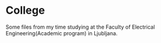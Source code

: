 # College
Some files from my time studying at the Faculty of Electrical Engineering(Academic program) in Ljubljana.
